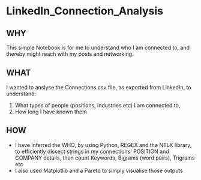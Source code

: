 # LinkedIn_Connection_Analysis
## WHY
This simple Notebook is for me to understand who I am connected to, and thereby might reach with my posts and networking.

## WHAT
I wanted to anslyse the Connections.csv file, as exported from LinkedIn, to understand:
1. What types of people (positions, industries etc) I am connected to,
2. How long I have known them

## HOW
- I have inferred the WHO, by using Python, REGEX and the NTLK library, to efficiently dissect strings in my connections' POSITION and COMPANY details, then count Keywords, Bigrams (word pairs), Trigrams etc
- I also used Matplotlib and a Pareto to simply visualise those outputs
